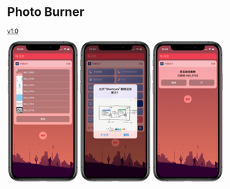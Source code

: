 # Photo Burner

[v1.0](https://www.icloud.com/shortcuts/e6c8a233bfa145aa8fbce6cbe5174f6c)

![title](img.PNG)